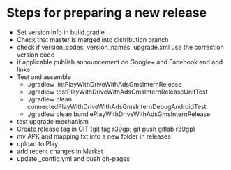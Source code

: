 # Steps for preparing a new release
  
* Set version info in build.gradle
* Check that master is merged into distribution branch
* check if version_codes, version_names, upgrade.xml use the correction version code
* if applicable publish announcement on Google+ and Facebook and add links
* Test and assemble
  * ./gradlew lintPlayWithDriveWithAdsGmsInternRelease
  * ./gradlew testPlayWithDriveWithAdsGmsInternReleaseUnitTest
  * ./gradlew clean connectedPlayWithDriveWithAdsGmsInternDebugAndroidTest
  * ./gradlew clean bundlePlayWithDriveWithAdsGmsInternRelease
* test upgrade mechanism
* Create release tag in GIT (git tag r39gp; git push gitlab r39gp)
* mv APK and mapping.txt into a new folder in releases
* upload to Play
* add recent changes in Market
* update _config.yml and push gh-pages
